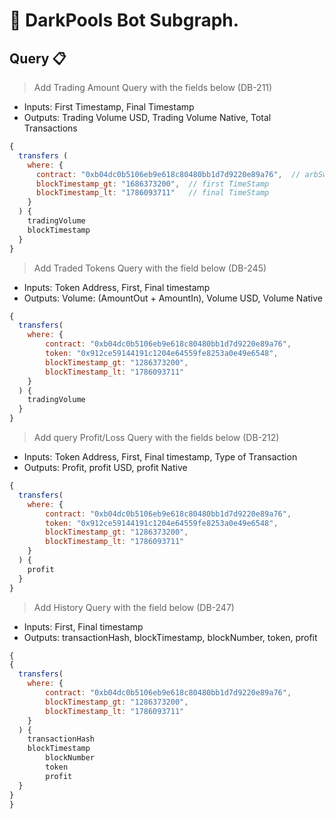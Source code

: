 # 🚩 DarkPools Bot Subgraph.

## **Query** 📋

> Add Trading Amount Query with the fields below (DB-211)

- Inputs: First Timestamp, Final Timestamp
- Outputs: Trading Volume USD, Trading Volume Native, Total Transactions

```js
{
  transfers (
    where: {
      contract: "0xb04dc0b5106eb9e618c80480bb1d7d9220e89a76",  // arbSwap contract
      blockTimestamp_gt: "1686373200",  // first TimeStamp
      blockTimestamp_lt: "1786093711"   // final TimeStamp
    }
  ) {
    tradingVolume
    blockTimestamp
  }
}
```

> Add Traded Tokens Query with the field below (DB-245)

- Inputs: Token Address, First, Final timestamp
- Outputs: Volume: (AmountOut + AmountIn), Volume USD, Volume Native

```js
{
  transfers(
    where: {
        contract: "0xb04dc0b5106eb9e618c80480bb1d7d9220e89a76",
        token: "0x912ce59144191c1204e64559fe8253a0e49e6548",
        blockTimestamp_gt: "1286373200",
        blockTimestamp_lt: "1786093711"
    }
  ) {
    tradingVolume
  }
}
```

> Add query Profit/Loss Query with the fields below (DB-212)

- Inputs: Token Address, First, Final timestamp, Type of Transaction
- Outputs: Profit, profit USD, profit Native

```js
{
  transfers(
    where: {
        contract: "0xb04dc0b5106eb9e618c80480bb1d7d9220e89a76",
        token: "0x912ce59144191c1204e64559fe8253a0e49e6548",
        blockTimestamp_gt: "1286373200",
        blockTimestamp_lt: "1786093711"
    }
  ) {
    profit
  }
}
```

> Add History Query with the field below (DB-247)

- Inputs: First, Final timestamp
- Outputs: transactionHash, blockTimestamp, blockNumber, token, profit

```js
{
{
  transfers(
    where: {
        contract: "0xb04dc0b5106eb9e618c80480bb1d7d9220e89a76",
        blockTimestamp_gt: "1286373200",
        blockTimestamp_lt: "1786093711"
    }
  ) {
    transactionHash
    blockTimestamp
		blockNumber
		token
		profit
  }
}
}
```
